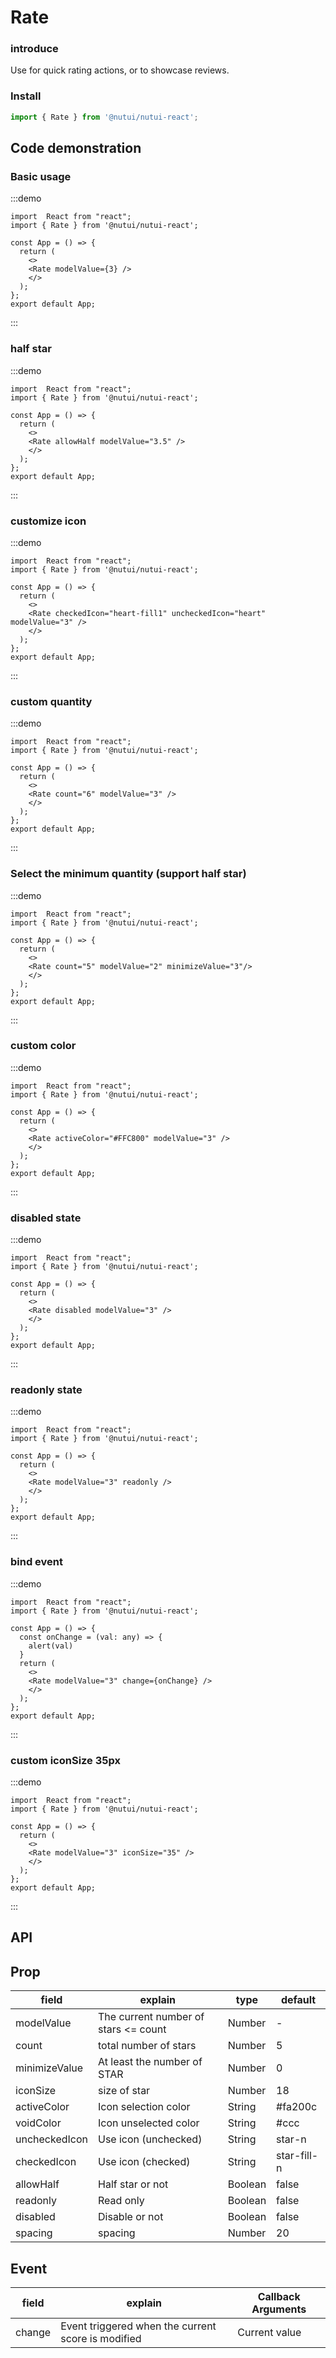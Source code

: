 #  Rate 

### introduce

Use for quick rating actions, or to showcase reviews.

### Install

```ts
import { Rate } from '@nutui/nutui-react';
```

## Code demonstration

### Basic usage

:::demo
```tsx
import  React from "react";
import { Rate } from '@nutui/nutui-react';

const App = () => {
  return ( 
    <>   
    <Rate modelValue={3} />
    </>
  );
};  
export default App;

```
:::
        
### half star  

:::demo
```tsx
import  React from "react";
import { Rate } from '@nutui/nutui-react';

const App = () => {
  return ( 
    <>   
    <Rate allowHalf modelValue="3.5" />
    </>
  );
};  
export default App;

```
:::
### customize icon   

:::demo
```tsx
import  React from "react";
import { Rate } from '@nutui/nutui-react';

const App = () => {
  return ( 
    <>   
    <Rate checkedIcon="heart-fill1" uncheckedIcon="heart" modelValue="3" />
    </>
  );
};  
export default App;

```
:::
### custom quantity  

:::demo
```tsx
import  React from "react";
import { Rate } from '@nutui/nutui-react';

const App = () => {
  return ( 
    <>   
    <Rate count="6" modelValue="3" />
    </>
  );
};  
export default App;

```
:::
### Select the minimum quantity (support half star)  

:::demo
```tsx
import  React from "react";
import { Rate } from '@nutui/nutui-react';

const App = () => {
  return ( 
    <>   
    <Rate count="5" modelValue="2" minimizeValue="3"/>
    </>
  );
};  
export default App;

```
:::
### custom color 

:::demo
```tsx
import  React from "react";
import { Rate } from '@nutui/nutui-react';

const App = () => {
  return ( 
    <>   
    <Rate activeColor="#FFC800" modelValue="3" />
    </>
  );
};  
export default App;

```
:::
### disabled state  

:::demo
```tsx
import  React from "react";
import { Rate } from '@nutui/nutui-react';

const App = () => {
  return ( 
    <>   
    <Rate disabled modelValue="3" />
    </>
  );
};  
export default App;

```
:::
### readonly state  

:::demo
```tsx
import  React from "react";
import { Rate } from '@nutui/nutui-react';

const App = () => {
  return ( 
    <>   
    <Rate modelValue="3" readonly />
    </>
  );
};  
export default App;

```
:::
### bind event  

:::demo
```tsx
import  React from "react";
import { Rate } from '@nutui/nutui-react';

const App = () => {
  const onChange = (val: any) => {
    alert(val)
  }
  return ( 
    <>   
    <Rate modelValue="3" change={onChange} />
    </>
  );
};  
export default App;

```
:::
### custom iconSize 35px  

:::demo
```tsx
import  React from "react";
import { Rate } from '@nutui/nutui-react';

const App = () => {
  return ( 
    <>   
    <Rate modelValue="3" iconSize="35" />
    </>
  );
};  
export default App;

```
:::

## API

## Prop

| field           | explain                                 | type    | default    |
|----------------|-------------------------------------------|---------|-------------|
| modelValue     | The current number of stars <= count     | Number    | -           |
| count          | total number of stars                    | Number  | 5           |
| minimizeValue  | At least the number of STAR              | Number  | 0           |
| iconSize      | size of star                              | Number  | 18          |
| activeColor   | Icon selection color                      | String  | #fa200c     |
| voidColor     | Icon unselected color                    | String  | #ccc        |
| uncheckedIcon | Use icon (unchecked)                    | String  | star-n      |
| checkedIcon   | Use icon (checked)                       | String  | star-fill-n |
| allowHalf     | Half star or not                         | Boolean | false       |
| readonly       |Read only                              | Boolean | false       |
| disabled       | Disable or not                          | Boolean | false       |
| spacing        | spacing                                  | Number  | 20          |

## Event
| field   | explain                                          | Callback Arguments  |
|--------|----------------------------|----------|
| change | Event triggered when the current score is modified | Current value   |
